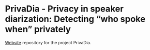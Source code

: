 # PrivaDia - Privacy in speaker diarization: Detecting “who spoke when” privately

[Website](https://fsept11.github.io/PrivaDia/) repository for the project PrivaDia.
